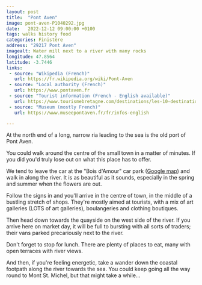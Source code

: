 ```yaml
---
layout: post
title:  "Pont Aven"
image: pont-aven-P1040292.jpg
date:   2022-12-12 09:00:00 +0100
tags: walks history food
categories: Finistère
address: "29217 Pont Aven"
imagealt: Water mill next to a river with many rocks
longitude: 47.8564
latitude: -3.7446
links:
 - source: "Wikipedia (French)"
   url: https://fr.wikipedia.org/wiki/Pont-Aven
 - source: "Local authority (French)"
   url: https://www.pontaven.fr
 - source: "Tourist information (French - English available)"
   url: https://www.tourismebretagne.com/destinations/les-10-destinations/quimper-cornouaille/pont-aven/
 - source: "Museum (mostly French)"
   url: https://www.museepontaven.fr/fr/infos-english

---
```

At the north end of a long, narrow ria leading to the sea is the old port of Pont Aven.

You could walk around the centre of the small town in a matter of minutes. If you did you'd truly lose out on what this place has to offer.

We tend to leave the car at the "Bois d'Amour" car park ([Google map](https://goo.gl/maps/KbJFPPwcvD3H3LVy7)) and walk in along the river. It is as beautiful as it sounds, especially in the spring and summer when the flowers are out.

Follow the signs in and you'll arrive in the centre of town, in the middle of a bustling stretch of shops. They're mostly aimed at tourists, with a mix of art galleries (LOTS of art galleries), boulangeries and clothing boutiques.

Then head down towards the quayside on the west side of the river. If you arrive here on market day, it will be full to bursting with all sorts of traders; their vans parked precariously next to the river.

Don't forget to stop for lunch. There are plenty of places to eat, many with open terraces with river views.

And then, if you're feeling energetic, take a wander down the coastal footpath along the river towards the sea. You could keep going all the way round to Mont St. Michel, but that might take a while...
